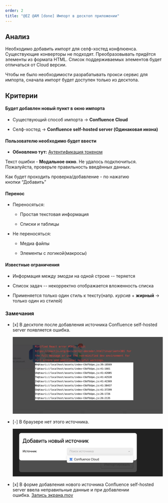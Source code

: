 ```yaml
---
order: 2
title: "@EZ @AM [done] Импорт в десктоп приложении"
---
```


## Анализ

Необходимо добавить импорт для селф-хостед конфлюенса. Существующие конверторы не подходят. Преобразовывать придётся элементы из формата HTML. Список поддерживаемых элементов будет отличаться от Cloud версии.

Чтобы не было необходимости разрабатывать прокси сервис для импорта, сначала импорт будет доступен только из десктопа.

## Критерии

#### **Будет добавлен новый пункт в окно импорта**

-  Существующий способ импорта -> **Confluence Cloud**

-  Селф-хостед -> **Confluence self-hosted server (Одинаковая икона)**

#### **Пользователю необходимо будет ввести**

-  **Обновлено тут:** [Аутентификация токеном](./ez-autentifikaciya-tokenom-confluence-self-hoste)

Текст ошибки - **Модальное окно**. Не удалось подключиться. Пожалуйста, проверьте правильность введённых данных.

Как будет проходить проверка/добавление - по нажатию кнопки “Добавить”

#### Перенос

-  Переносяться:

   -  Простая текстовая информация

   -  Списки и таблицы

-  Не переносяться:

   -  Медиа файлы

   -  Элементы с логикой(макросы)

#### Известные ограничения

-  Информация между эмодзи на одной строке -- теряется

-  Список задач -- некорректно отображается вложенность списка

-  Применяется только один стиль к тексту(напр. *курсив* + **жирный** -> только один из стилей)

### Замечания

-  \[x\] В десктопе после добавления источника Confluence self-hosted server появляется ошибка.

   ![](./ez-am-a-import-v-desktop-prilozhenii.png)

-  \[-\] В браузере нет этого источника.

   ![](./ez-am-a-import-v-desktop-prilozhenii-2.png)

-  \[x\] В форме добавления нового источника Confluence self-hosted server ввела неправильные данные и при добавлении ошибка. [Запись экрана.mov](<./Запись экрана 2024-09-25 в 16.06.26.mov>)